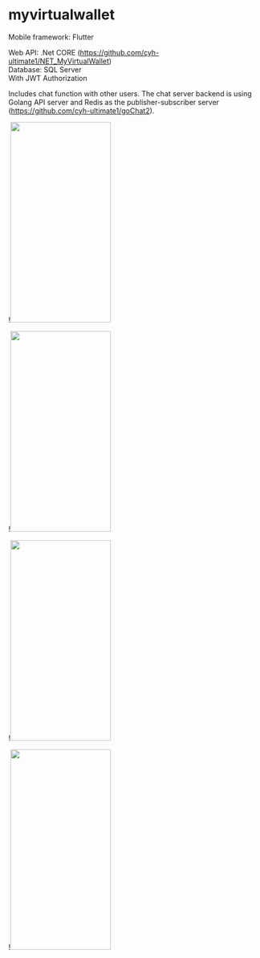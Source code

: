 # myvirtualwallet

Mobile framework: Flutter

Web API: .Net CORE   (https://github.com/cyh-ultimate1/NET_MyVirtualWallet)  
Database: SQL Server  
With JWT Authorization  

Includes chat function with other users. The chat server backend is using Golang API server and Redis as the publisher-subscriber server (https://github.com/cyh-ultimate1/goChat2).


!<img src="https://user-images.githubusercontent.com/35492868/136817678-5ace8d3e-c012-4ea8-91c0-aa90000884e4.png" width="200" height="400"/>

!<img src="https://user-images.githubusercontent.com/35492868/136818339-7d1826ec-f2e8-4eb6-8c8d-a929d609c777.png" width="200" height="400"/>

!<img src="https://user-images.githubusercontent.com/35492868/136818538-dbc56231-7c43-4167-9360-d69bc2a08b1c.png" width="200" height="400"/>

!<img src="https://user-images.githubusercontent.com/35492868/157267727-50834d5e-d8c0-4fc8-a61e-c0cdb8ead873.png" width="200" height="400"/>

